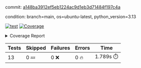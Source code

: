 commit: [a148ba3912ef5eb1224ac9d1eb3d71484f197c4a](https://github.com/rcmdnk/dynamic-typer/tree/a148ba3912ef5eb1224ac9d1eb3d71484f197c4a)

condition: branch=main, os=ubuntu-latest, python_version=3.13

[![test](https://github.com/rcmdnk/dynamic-typer/actions/workflows/test.yml/badge.svg)](https://github.com/rcmdnk/dynamic-typer/actions/runs/14186254730)
<a href="https://github.com/rcmdnk/dynamic-typer/blob/a148ba3912ef5eb1224ac9d1eb3d71484f197c4a/README.md"><img alt="Coverage" src="https://img.shields.io/badge/Coverage-98%25-brightgreen.svg" /></a><details><summary>Coverage Report </summary><table><tr><th>File</th><th>Stmts</th><th>Miss</th><th>Cover</th><th>Missing</th></tr><tbody><tr><td colspan="5"><b>src/dynamic_typer</b></td></tr><tr><td>&nbsp; &nbsp;<a href="https://github.com/rcmdnk/dynamic-typer/blob/a148ba3912ef5eb1224ac9d1eb3d71484f197c4a/src/dynamic_typer/dynamic_typer.py">dynamic_typer.py</a></td><td>78</td><td>2</td><td>97%</td><td><a href="https://github.com/rcmdnk/dynamic-typer/blob/a148ba3912ef5eb1224ac9d1eb3d71484f197c4a/src/dynamic_typer/dynamic_typer.py#L63">63</a>, <a href="https://github.com/rcmdnk/dynamic-typer/blob/a148ba3912ef5eb1224ac9d1eb3d71484f197c4a/src/dynamic_typer/dynamic_typer.py#L161">161</a></td></tr><tr><td><b>TOTAL</b></td><td><b>83</b></td><td><b>2</b></td><td><b>98%</b></td><td>&nbsp;</td></tr></tbody></table></details>

| Tests | Skipped | Failures | Errors | Time |
| ----- | ------- | -------- | -------- | ------------------ |
| 13 | 0 :zzz: | 0 :x: | 0 :fire: | 1.789s :stopwatch: |

